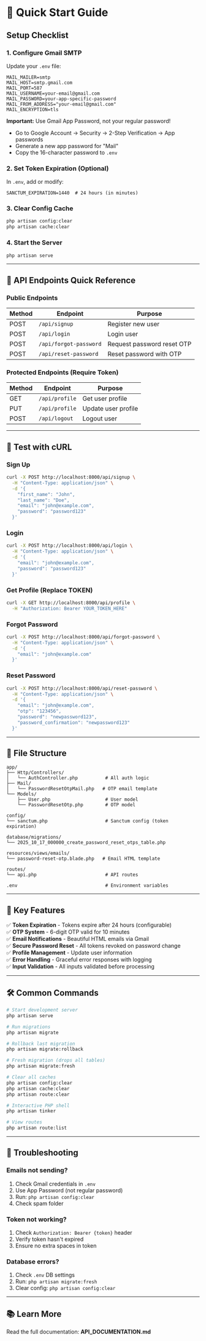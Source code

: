 # 🚀 Quick Start Guide

## Setup Checklist

### 1. Configure Gmail SMTP
Update your `.env` file:
```env
MAIL_MAILER=smtp
MAIL_HOST=smtp.gmail.com
MAIL_PORT=587
MAIL_USERNAME=your-email@gmail.com
MAIL_PASSWORD=your-app-specific-password
MAIL_FROM_ADDRESS="your-email@gmail.com"
MAIL_ENCRYPTION=tls
```

**Important:** Use Gmail App Password, not your regular password!
- Go to Google Account → Security → 2-Step Verification → App passwords
- Generate a new app password for "Mail"
- Copy the 16-character password to `.env`

### 2. Set Token Expiration (Optional)
In `.env`, add or modify:
```env
SANCTUM_EXPIRATION=1440  # 24 hours (in minutes)
```

### 3. Clear Config Cache
```bash
php artisan config:clear
php artisan cache:clear
```

### 4. Start the Server
```bash
php artisan serve
```

---

## 📡 API Endpoints Quick Reference

### Public Endpoints

| Method | Endpoint | Purpose |
|--------|----------|---------|
| POST | `/api/signup` | Register new user |
| POST | `/api/login` | Login user |
| POST | `/api/forgot-password` | Request password reset OTP |
| POST | `/api/reset-password` | Reset password with OTP |

### Protected Endpoints (Require Token)

| Method | Endpoint | Purpose |
|--------|----------|---------|
| GET | `/api/profile` | Get user profile |
| PUT | `/api/profile` | Update user profile |
| POST | `/api/logout` | Logout user |

---

## 🧪 Test with cURL

### Sign Up
```bash
curl -X POST http://localhost:8000/api/signup \
  -H "Content-Type: application/json" \
  -d '{
    "first_name": "John",
    "last_name": "Doe",
    "email": "john@example.com",
    "password": "password123"
  }'
```

### Login
```bash
curl -X POST http://localhost:8000/api/login \
  -H "Content-Type: application/json" \
  -d '{
    "email": "john@example.com",
    "password": "password123"
  }'
```

### Get Profile (Replace TOKEN)
```bash
curl -X GET http://localhost:8000/api/profile \
  -H "Authorization: Bearer YOUR_TOKEN_HERE"
```

### Forgot Password
```bash
curl -X POST http://localhost:8000/api/forgot-password \
  -H "Content-Type: application/json" \
  -d '{
    "email": "john@example.com"
  }'
```

### Reset Password
```bash
curl -X POST http://localhost:8000/api/reset-password \
  -H "Content-Type: application/json" \
  -d '{
    "email": "john@example.com",
    "otp": "123456",
    "password": "newpassword123",
    "password_confirmation": "newpassword123"
  }'
```

---

## 📁 File Structure

```
app/
├── Http/Controllers/
│   └── AuthController.php          # All auth logic
├── Mail/
│   └── PasswordResetOtpMail.php   # OTP email template
└── Models/
    ├── User.php                    # User model
    └── PasswordResetOtp.php        # OTP model

config/
└── sanctum.php                     # Sanctum config (token expiration)

database/migrations/
└── 2025_10_17_000000_create_password_reset_otps_table.php

resources/views/emails/
└── password-reset-otp.blade.php   # Email HTML template

routes/
└── api.php                         # API routes

.env                                # Environment variables
```

---

## 🔑 Key Features

✅ **Token Expiration** - Tokens expire after 24 hours (configurable)  
✅ **OTP System** - 6-digit OTP valid for 10 minutes  
✅ **Email Notifications** - Beautiful HTML emails via Gmail  
✅ **Secure Password Reset** - All tokens revoked on password change  
✅ **Profile Management** - Update user information  
✅ **Error Handling** - Graceful error responses with logging  
✅ **Input Validation** - All inputs validated before processing  

---

## 🛠️ Common Commands

```bash
# Start development server
php artisan serve

# Run migrations
php artisan migrate

# Rollback last migration
php artisan migrate:rollback

# Fresh migration (drops all tables)
php artisan migrate:fresh

# Clear all caches
php artisan config:clear
php artisan cache:clear
php artisan route:clear

# Interactive PHP shell
php artisan tinker

# View routes
php artisan route:list
```

---

## 🐛 Troubleshooting

### Emails not sending?
1. Check Gmail credentials in `.env`
2. Use App Password (not regular password)
3. Run: `php artisan config:clear`
4. Check spam folder

### Token not working?
1. Check `Authorization: Bearer {token}` header
2. Verify token hasn't expired
3. Ensure no extra spaces in token

### Database errors?
1. Check `.env` DB settings
2. Run: `php artisan migrate:fresh`
3. Clear config: `php artisan config:clear`

---

## 📚 Learn More

Read the full documentation: **API_DOCUMENTATION.md**
